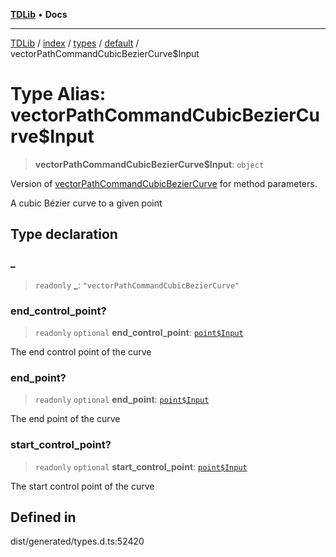 [**TDLib**](../../../../../../README.md) • **Docs**

***

[TDLib](../../../../../../modules.md) / [index](../../../../../README.md) / [types](../../../README.md) / [default](../README.md) / vectorPathCommandCubicBezierCurve$Input

# Type Alias: vectorPathCommandCubicBezierCurve$Input

> **vectorPathCommandCubicBezierCurve$Input**: `object`

Version of [vectorPathCommandCubicBezierCurve](vectorPathCommandCubicBezierCurve.md) for method parameters.

A cubic Bézier curve to a given point

## Type declaration

### \_

> `readonly` **\_**: `"vectorPathCommandCubicBezierCurve"`

### end\_control\_point?

> `readonly` `optional` **end\_control\_point**: [`point$Input`](point$Input-1.md)

The end control point of the curve

### end\_point?

> `readonly` `optional` **end\_point**: [`point$Input`](point$Input-1.md)

The end point of the curve

### start\_control\_point?

> `readonly` `optional` **start\_control\_point**: [`point$Input`](point$Input-1.md)

The start control point of the curve

## Defined in

dist/generated/types.d.ts:52420
